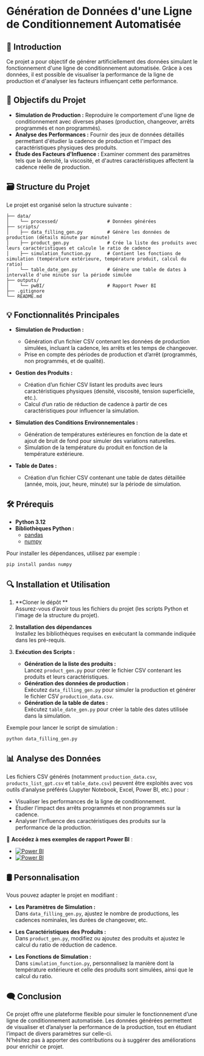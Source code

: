 # Génération de Données d'une Ligne de Conditionnement Automatisée

## 🌟 Introduction

Ce projet a pour objectif de générer artificiellement des données simulant le fonctionnement d'une ligne de conditionnement automatisée. Grâce à ces données, il est possible de visualiser la performance de la ligne de production et d'analyser les facteurs influençant cette performance.

## 🎯 Objectifs du Projet

- **Simulation de Production :** Reproduire le comportement d'une ligne de conditionnement avec diverses phases (production, changeover, arrêts programmés et non programmés).
- **Analyse des Performances :** Fournir des jeux de données détaillés permettant d'étudier la cadence de production et l'impact des caractéristiques physiques des produits.
- **Étude des Facteurs d'Influence :** Examiner comment des paramètres tels que la densité, la viscosité, et d'autres caractéristiques affectent la cadence réelle de production.

## 🗃️ Structure du Projet

Le projet est organisé selon la structure suivante :

```
├── data/
│    └── processed/                  # Données générées
├── scripts/
│    ├── data_filling_gen.py         # Génère les données de production (détails minute par minute)
│    ├── product_gen.py              # Crée la liste des produits avec leurs caractéristiques et calcule le ratio de cadence
│    ├── simulation_function.py      # Contient les fonctions de simulation (température extérieure, température produit, calcul du ratio)
│    └── table_date_gen.py           # Génère une table de dates à intervalle d'une minute sur la période simulée
├── outputs/
│    └── pwBI/                       # Rapport Power BI
├── .gitignore                   
└── README.md  
```

## 💡 Fonctionnalités Principales

- **Simulation de Production :**
  - Génération d’un fichier CSV contenant les données de production simulées, incluant la cadence, les arrêts et les temps de changeover.
  - Prise en compte des périodes de production et d’arrêt (programmés, non programmés, et de qualité).

- **Gestion des Produits :**
  - Création d’un fichier CSV listant les produits avec leurs caractéristiques physiques (densité, viscosité, tension superficielle, etc.).
  - Calcul d’un ratio de réduction de cadence à partir de ces caractéristiques pour influencer la simulation.

- **Simulation des Conditions Environnementales :**
  - Génération de températures extérieures en fonction de la date et ajout de bruit de fond pour simuler des variations naturelles.
  - Simulation de la température du produit en fonction de la température extérieure.

- **Table de Dates :**
  - Création d’un fichier CSV contenant une table de dates détaillée (année, mois, jour, heure, minute) sur la période de simulation.

## 🛠️ Prérequis

- **Python 3.12**
- **Bibliothèques Python :**
  - [pandas](https://pandas.pydata.org/)
  - [numpy](https://numpy.org/)

Pour installer les dépendances, utilisez par exemple :

```bash
pip install pandas numpy
```

## 🔍 Installation et Utilisation

1. **Cloner le dépôt **  
   Assurez-vous d’avoir tous les fichiers du projet (les scripts Python et l'image de la structure du projet).

2. **Installation des dépendances**  
   Installez les bibliothèques requises en exécutant la commande indiquée dans les pré-requis.

3. **Exécution des Scripts :**  
   - **Génération de la liste des produits :**  
     Lancez `product_gen.py` pour créer le fichier CSV contenant les produits et leurs caractéristiques.
   - **Génération des données de production :**  
     Exécutez `data_filling_gen.py` pour simuler la production et générer le fichier CSV `production_data.csv`.
   - **Génération de la table de dates :**  
     Exécutez `table_date_gen.py` pour créer la table des dates utilisée dans la simulation.

Exemple pour lancer le script de simulation :

```bash
python data_filling_gen.py
```

## 📊 Analyse des Données

Les fichiers CSV générés (notamment `production_data.csv`, `products_list_gpt.csv` et `table_date.csv`) peuvent être exploités avec vos outils d’analyse préférés (Jupyter Notebook, Excel, Power BI, etc.) pour :

- Visualiser les performances de la ligne de conditionnement.
- Étudier l’impact des arrêts programmés et non programmés sur la cadence.
- Analyser l’influence des caractéristiques des produits sur la performance de la production.

🔗 **Accédez à mes exemples de rapport Power BI** :  
- [![Power BI](https://img.shields.io/badge/Power_BI-Dashboard-orange?logo=powerbi)](https://app.powerbi.com/view?r=eyJrIjoiMGFlZjQ3N2EtYjI1ZC00N2Y3LWI1ZmYtMzg4M2FhZmIzMTJiIiwidCI6IjQ0OTFmMGVlLWY1MDMtNDcyNi1hNWViLTFmMGM0ZGFjODJhOSJ9) 
- [![Power BI](https://img.shields.io/badge/Power_BI-Dashboard-orange?logo=powerbi)](https://app.powerbi.com/view?r=eyJrIjoiMjZiNmQ5YWQtNTQxNS00OWY1LWE2ZmItODQyYmJlODg4OGE4IiwidCI6IjQ0OTFmMGVlLWY1MDMtNDcyNi1hNWViLTFmMGM0ZGFjODJhOSJ9) 

## 🛢️ Personnalisation

Vous pouvez adapter le projet en modifiant :

- **Les Paramètres de Simulation :**  
  Dans `data_filling_gen.py`, ajustez le nombre de productions, les cadences nominales, les durées de changeover, etc.

- **Les Caractéristiques des Produits :**  
  Dans `product_gen.py`, modifiez ou ajoutez des produits et ajustez le calcul du ratio de réduction de cadence.

- **Les Fonctions de Simulation :**  
  Dans `simulation_function.py`, personnalisez la manière dont la température extérieure et celle des produits sont simulées, ainsi que le calcul du ratio.

## 🗨️ Conclusion

Ce projet offre une plateforme flexible pour simuler le fonctionnement d’une ligne de conditionnement automatisée. Les données générées permettent de visualiser et d’analyser la performance de la production, tout en étudiant l’impact de divers paramètres sur celle-ci.  
N’hésitez pas à apporter des contributions ou à suggérer des améliorations pour enrichir ce projet.

